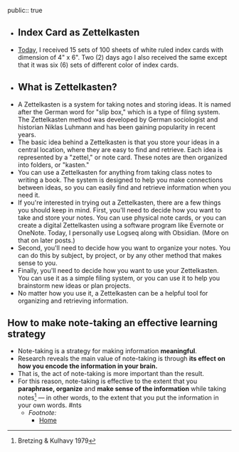 public:: true

- ## Index Card as Zettelkasten
- [Today](((6358d2d3-7763-43cb-af0f-631870e1a527))), I received 15 sets of 100 sheets of white ruled index cards  with dimension of 4" x 6". Two (2) days ago I also received the same except  that it was six (6) sets of different color of index cards.
- ## What is Zettelkasten?
- A Zettelkasten is a system for taking notes and storing ideas. It is named after the German word for "slip box," which is a type of filing system. The Zettelkasten method was developed by German sociologist and historian Niklas Luhmann and has been gaining popularity in recent years.
- The basic idea behind a Zettelkasten is that you store your ideas in a central location, where they are easy to find and retrieve. Each idea is represented by a "zettel," or note card. These notes are then organized into folders, or "kasten."
- You can use a Zettelkasten for anything from taking class notes to writing a book. The system is designed to help you make connections between ideas, so you can easily find and retrieve information when you need it.
- If you're interested in trying out a Zettelkasten, there are a few things you should keep in mind. First, you'll need to decide how you want to take and store your notes. You can use physical note cards, or you can create a digital Zettelkasten using a software program like Evernote or OneNote. Today, I personally use Logseq along with Obsidian. (More on that on later posts.)
- Second, you'll need to decide how you want to organize your notes. You can do this by subject, by project, or by any other method that makes sense to you.
- Finally, you'll need to decide how you want to use your Zettelkasten. You can use it as a simple filing system, or you can use it to help you brainstorm new ideas or plan projects.
- No matter how you use it, a Zettelkasten can be a helpful tool for organizing and retrieving information.
## How to make note-taking an effective learning strategy
- Note-taking is a strategy for making information **meaningful**.
- Research reveals the main value of note-taking is through **its effect on how you encode the information in your brain.**
- That is, the act of note-taking is more important than the result.
- For this reason, note-taking is effective to the extent that you **paraphrase, organize** and **make sense of the information** while taking notes[^1] — in other words, to the extent that you put the information in your own words. #nts
	- _Footnote:_
		- [^1]: Bretzing & Kulhavy 1979
		  
		  <a href="
		  https://cliffordx.github.io/legalbai/">Home</a>